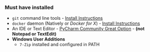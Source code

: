 
### Must have installed
* `git` command line tools - [Install Instructions](https://git-scm.com/book/en/v2/Getting-Started-Installing-Git)
* `docker` daemon (Natively or *Docker for X*) - [Install Instructions](https://www.docker.com/products/overview)
* An IDE or Text Editor - [PyCharm Community Great Option](https://www.jetbrains.com/pycharm/download/) - **(not Notepad or TextEdit)**
* **Windows User Additions**
    * `7-Zip` installed and configured in PATH

